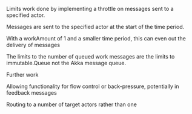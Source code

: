 
Limits work done by implementing a throttle on messages sent to a specified actor.

Messages are sent to the specified actor at the start of the time period.

With a workAmount of 1 and a smaller time period, this can even out the delivery of messages

The limits to the number of queued work messages are the limits to immutable.Queue not the Akka message queue.



Further work

Allowing functionality for flow control or back-pressure, potentially in feedback messages

Routing to a number of target actors rather than one